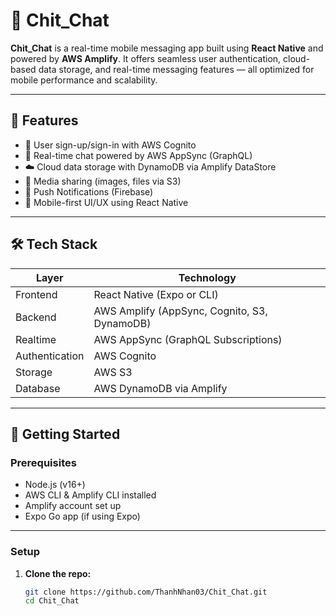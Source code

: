 # 💬 Chit_Chat

**Chit_Chat** is a real-time mobile messaging app built using **React Native** and powered by **AWS Amplify**. It offers seamless user authentication, cloud-based data storage, and real-time messaging features — all optimized for mobile performance and scalability.

---

## 📲 Features

- 🔐 User sign-up/sign-in with AWS Cognito
- 🧠 Real-time chat powered by AWS AppSync (GraphQL)
- ☁️ Cloud data storage with DynamoDB via Amplify DataStore
- 📸 Media sharing (images, files via S3)
- 🔔 Push Notifications (Firebase)
- 📱 Mobile-first UI/UX using React Native

---

## 🛠️ Tech Stack

| Layer          | Technology               |
|----------------|---------------------------|
| Frontend       | React Native (Expo or CLI) |
| Backend        | AWS Amplify (AppSync, Cognito, S3, DynamoDB) |
| Realtime       | AWS AppSync (GraphQL Subscriptions) |
| Authentication | AWS Cognito               |
| Storage        | AWS S3                    |
| Database       | AWS DynamoDB via Amplify  |

---

## 🚀 Getting Started

### Prerequisites

- Node.js (v16+)
- AWS CLI & Amplify CLI installed
- Amplify account set up
- Expo Go app (if using Expo)

---

### Setup

1. **Clone the repo:**

   ```bash
   git clone https://github.com/ThanhNhan03/Chit_Chat.git
   cd Chit_Chat
